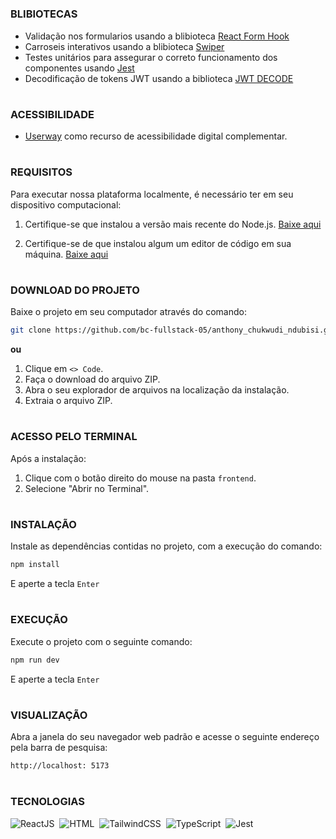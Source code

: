 

#
### BLIBIOTECAS
- Validação nos formularios usando a blibioteca [React Form Hook](https://www.jetbrains.com/idea/download/?section=windows)
- Carroseis interativos usando a blibioteca [Swiper](https://swiperjs.com/get-started)
- Testes unitários para assegurar o correto funcionamento dos componentes usando [Jest](https://jestjs.io)
- Decodificação de tokens JWT usando a biblioteca [JWT DECODE](https://www.npmjs.com/package/jwt-decode) 

#
### ACESSIBILIDADE

- [Userway](manage.userway.org/) como recurso de acessibilidade digital complementar.
#
### REQUISITOS

Para executar nossa plataforma localmente, é necessário ter em seu dispositivo computacional:

  1. Certifique-se que instalou a versão mais recente do Node.js.  [Baixe aqui](https://nodejs.org/en)

  2. Certifique-se de que instalou algum um editor de código em sua máquina. [Baixe aqui](https://code.visualstudio.com/)

#
### DOWNLOAD DO PROJETO

Baixe o projeto em seu computador através do comando:

```bash
git clone https://github.com/bc-fullstack-05/anthony_chukwudi_ndubisi.git
```

**ou**

1. Clique em `<> Code`.
2. Faça o download do arquivo ZIP.
3. Abra o seu explorador de arquivos na localização da instalação.
4. Extraia o arquivo ZIP.

#
### ACESSO PELO TERMINAL 

Após a instalação:

1. Clique com o botão direito do mouse na pasta `frontend`.
2. Selecione "Abrir no Terminal".

#
### INSTALAÇÃO

Instale as dependências contidas no projeto, com a execução do comando:

```bash
npm install
```

E aperte a tecla `Enter`

#
### EXECUÇÃO

Execute o projeto com o seguinte comando:

```bash
npm run dev
```

E aperte a tecla `Enter`

#
### VISUALIZAÇÃO

Abra a janela do seu navegador web padrão e acesse o seguinte endereço pela barra de pesquisa:

```bash
http://localhost: 5173
```

#

### TECNOLOGIAS

![ReactJS](https://img.shields.io/badge/React-0D1117?style=for-the-badge&logo=react&logoColor=white&labelColor=0D1117)&nbsp;
![HTML](https://img.shields.io/badge/HTML-0D1117?style=for-the-badge&logo=html5&labelColor=0D1117)&nbsp;
![TailwindCSS](https://img.shields.io/badge/Tailwind-0D1117?style=for-the-badge&logo=tailwind-css&labelColor=0D1117)&nbsp;
![TypeScript](https://img.shields.io/badge/typescript-0D1117?style=for-the-badge&logo=typescript&labelColor=0D1117&textColor=0D1117)&nbsp;
![Jest](https://img.shields.io/badge/jest-0D1117?style=for-the-badge&logo=jest&labelColor=0D1117&textColor=0D1117)&nbsp;
#
